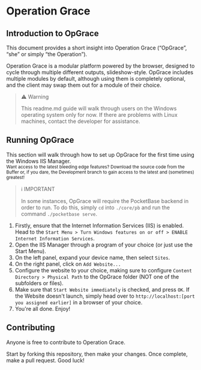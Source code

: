 # Operation Grace

## Introduction to OpGrace

This document provides a short insight into Operation Grace (“OpGrace”, “she” or simply “the Operation”).

Operation Grace is a modular platform powered by the browser, designed to cycle through multiple different outputs, slideshow-style. OpGrace includes multiple modules by default, although using them is completely optional, and the client may swap them out for a module of their choice.

> ⚠️ Warning
> 
> This readme.md guide will walk through users on the Windows operating system only for now. If there are problems with Linux machines, contact the developer for assistance.

## Running OpGrace

This section will walk through how to set up OpGrace for the first time using the Windows IIS Manager.<br>
<sup>Want access to the latest bleeding edge features? Download the source code from the Buffer or, if you dare, the Development branch to gain access to the latest and (sometimes) greatest!</sup>

> ℹ️ IMPORTANT
> 
> In some instances, OpGrace will require the PocketBase backend in order to run. To do this, simply `cd` into `./core/pb` and run the command `./pocketbase serve`.

1. Firstly, ensure that the Internet Information Services (IIS) is enabled. Head to the `Start Menu > Turn Windows features on or off > ENABLE Internet Information Services`.
2. Open the IIS Manager through a program of your choice (or just use the Start Menu).
3. On the left panel, expand your device name, then select `Sites`.
4. On the right panel, click on `Add Website...`
5. Configure the website to your choice, making sure to configure `Content Directory > Physical Path` to the OpGrace folder (NOT one of the subfolders or files).
6. Make sure that `Start Website immediately` is checked, and press `OK`. If the Website doesn't launch, simply head over to `http://localhost:[port you assigned earlier]` in a browser of your choice.
7. You're all done. Enjoy!

## Contributing

Anyone is free to contribute to Operation Grace.

Start by forking this repository, then make your changes. Once complete, make a pull request. Good luck!